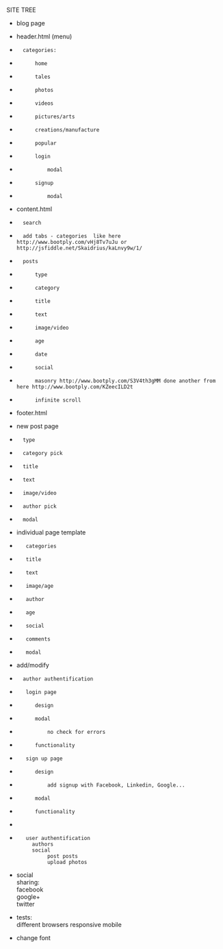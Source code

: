 SITE TREE

-   blog page                           

-   header.html (menu)
-       categories:
+           home
+           tales
+           photos
+           videos
+           pictures/arts
+           creations/manufacture
-           popular
-           login
+               modal
-           signup
+               modal

-   content.html
+       search
+       add tabs - categories  like here http://www.bootply.com/vHj8Tv7uJu or http://jsfiddle.net/Skaidrius/kaLnvy9w/1/
+       posts
+           type
+           category  
+           title    
+           text     
+           image/video  
+           age
+           date
+           social  
+           masonry http://www.bootply.com/S3V4th3gMM done another from here http://www.bootply.com/KZeecILD2t
-           infinite scroll       

+   footer.html       

-   new post page
+       type
-       category pick 
+       title    
+       text     
+       image/video  
-       author pick
+       modal

-   individual page template                   
+        categories                 
+        title                       
+        text                       
+        image/age                      
+        author
+        age                         
-        social                      
-        comments
-        modal

-   add/modify
-       author authentification              
-        login page
+           design
+           modal
+               no check for errors
-           functionality
-        sign up page
+           design
-               add signup with Facebook, Linkedin, Google...
+           modal
-           functionality
-           
-        user authentification               
           authors                     
           social                                
                post posts                  
                upload photos               
-    social                             
            sharing:                    
                facebook               
                google+                 
                twitter                
-    tests:                            
        different browsers
        responsive
        mobile

-    change font